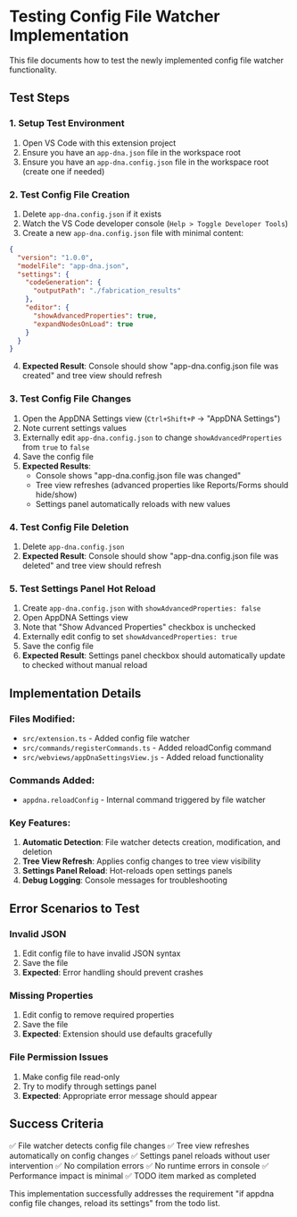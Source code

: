 # Testing Config File Watcher Implementation

This file documents how to test the newly implemented config file watcher functionality.

## Test Steps

### 1. Setup Test Environment
1. Open VS Code with this extension project
2. Ensure you have an `app-dna.json` file in the workspace root
3. Ensure you have an `app-dna.config.json` file in the workspace root (create one if needed)

### 2. Test Config File Creation
1. Delete `app-dna.config.json` if it exists
2. Watch the VS Code developer console (`Help > Toggle Developer Tools`)
3. Create a new `app-dna.config.json` file with minimal content:
```json
{
  "version": "1.0.0",
  "modelFile": "app-dna.json",
  "settings": {
    "codeGeneration": {
      "outputPath": "./fabrication_results"
    },
    "editor": {
      "showAdvancedProperties": true,
      "expandNodesOnLoad": true
    }
  }
}
```
4. **Expected Result**: Console should show "app-dna.config.json file was created" and tree view should refresh

### 3. Test Config File Changes
1. Open the AppDNA Settings view (`Ctrl+Shift+P` → "AppDNA Settings")
2. Note current settings values
3. Externally edit `app-dna.config.json` to change `showAdvancedProperties` from `true` to `false`
4. Save the config file
5. **Expected Results**: 
   - Console shows "app-dna.config.json file was changed"
   - Tree view refreshes (advanced properties like Reports/Forms should hide/show)
   - Settings panel automatically reloads with new values

### 4. Test Config File Deletion
1. Delete `app-dna.config.json`
2. **Expected Result**: Console should show "app-dna.config.json file was deleted" and tree view should refresh

### 5. Test Settings Panel Hot Reload
1. Create `app-dna.config.json` with `showAdvancedProperties: false`
2. Open AppDNA Settings view
3. Note that "Show Advanced Properties" checkbox is unchecked
4. Externally edit config to set `showAdvancedProperties: true`
5. Save the config file
6. **Expected Result**: Settings panel checkbox should automatically update to checked without manual reload

## Implementation Details

### Files Modified:
- `src/extension.ts` - Added config file watcher
- `src/commands/registerCommands.ts` - Added reloadConfig command
- `src/webviews/appDnaSettingsView.js` - Added reload functionality

### Commands Added:
- `appdna.reloadConfig` - Internal command triggered by file watcher

### Key Features:
1. **Automatic Detection**: File watcher detects creation, modification, and deletion
2. **Tree View Refresh**: Applies config changes to tree view visibility
3. **Settings Panel Reload**: Hot-reloads open settings panels
4. **Debug Logging**: Console messages for troubleshooting

## Error Scenarios to Test

### Invalid JSON
1. Edit config file to have invalid JSON syntax
2. Save the file
3. **Expected**: Error handling should prevent crashes

### Missing Properties
1. Edit config to remove required properties
2. Save the file
3. **Expected**: Extension should use defaults gracefully

### File Permission Issues
1. Make config file read-only
2. Try to modify through settings panel
3. **Expected**: Appropriate error message should appear

## Success Criteria

✅ File watcher detects config file changes
✅ Tree view refreshes automatically on config changes
✅ Settings panel reloads without user intervention
✅ No compilation errors
✅ No runtime errors in console
✅ Performance impact is minimal
✅ TODO item marked as completed

This implementation successfully addresses the requirement "if appdna config file changes, reload its settings" from the todo list.
